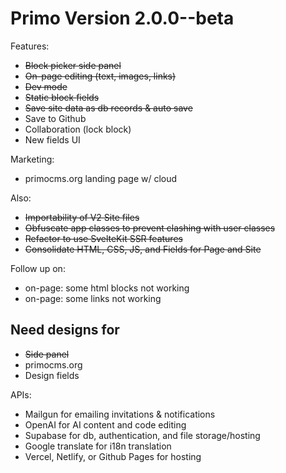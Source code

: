 # Primo Version 2.0.0--beta

Features: 
- ~~Block picker side panel~~
- ~~On-page editing (text, images, links)~~
- ~~Dev mode~~
- ~~Static block fields~~
- ~~Save site data as db records & auto save~~
- Save to Github
- Collaboration (lock block)
- New fields UI

Marketing: 
- primocms.org landing page w/ cloud 

Also: 
- ~~Importability of V2 Site files~~
- ~~Obfuscate app classes to prevent clashing with user classes~~
- ~~Refactor to use SvelteKit SSR features~~
- ~~Consolidate HTML, CSS, JS, and Fields for Page and Site~~

Follow up on:
- on-page: some html blocks not working
- on-page: some links not working

## Need designs for
- ~~Side panel~~
- primocms.org
- Design fields

APIs: 
- Mailgun for emailing invitations & notifications
- OpenAI for AI content and code editing
- Supabase for db, authentication, and file storage/hosting
- Google translate for i18n translation
- Vercel, Netlify, or Github Pages for hosting
